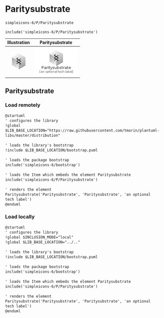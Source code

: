 # Paritysubstrate


```text
simpleicons-6/P/Paritysubstrate
```

```text
include('simpleicons-6/P/Paritysubstrate')
```



| Illustration | Paritysubstrate |
| :---: | :---: |
| ![illustration for Illustration](../../simpleicons-6/P/Paritysubstrate.png) | ![illustration for Paritysubstrate](../../simpleicons-6/P/Paritysubstrate.Local.png) |




## Paritysubstrate

### Load remotely
```plantuml
@startuml
' configures the library
!global $LIB_BASE_LOCATION="https://raw.githubusercontent.com/tmorin/plantuml-libs/master/distribution"

' loads the library's bootstrap
!include $LIB_BASE_LOCATION/bootstrap.puml

' loads the package bootstrap
include('simpleicons-6/bootstrap')

' loads the Item which embeds the element Paritysubstrate
include('simpleicons-6/P/Paritysubstrate')

' renders the element
Paritysubstrate('Paritysubstrate', 'Paritysubstrate', 'an optional tech label')
@enduml
```

### Load locally
```plantuml
@startuml
' configures the library
!global $INCLUSION_MODE="local"
!global $LIB_BASE_LOCATION="../.."

' loads the library's bootstrap
!include $LIB_BASE_LOCATION/bootstrap.puml

' loads the package bootstrap
include('simpleicons-6/bootstrap')

' loads the Item which embeds the element Paritysubstrate
include('simpleicons-6/P/Paritysubstrate')

' renders the element
Paritysubstrate('Paritysubstrate', 'Paritysubstrate', 'an optional tech label')
@enduml
```

